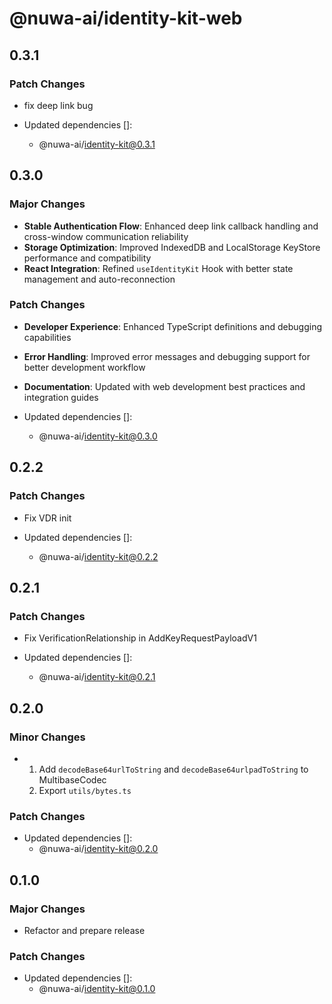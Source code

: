 # @nuwa-ai/identity-kit-web

## 0.3.1

### Patch Changes

- fix deep link bug

- Updated dependencies []:
  - @nuwa-ai/identity-kit@0.3.1

## 0.3.0

### Major Changes

- **Stable Authentication Flow**: Enhanced deep link callback handling and cross-window communication reliability
- **Storage Optimization**: Improved IndexedDB and LocalStorage KeyStore performance and compatibility
- **React Integration**: Refined `useIdentityKit` Hook with better state management and auto-reconnection

### Patch Changes

- **Developer Experience**: Enhanced TypeScript definitions and debugging capabilities
- **Error Handling**: Improved error messages and debugging support for better development workflow
- **Documentation**: Updated with web development best practices and integration guides

- Updated dependencies []:
  - @nuwa-ai/identity-kit@0.3.0

## 0.2.2

### Patch Changes

- Fix VDR init

- Updated dependencies []:
  - @nuwa-ai/identity-kit@0.2.2

## 0.2.1

### Patch Changes

- Fix VerificationRelationship in AddKeyRequestPayloadV1

- Updated dependencies []:
  - @nuwa-ai/identity-kit@0.2.1

## 0.2.0

### Minor Changes

- 1. Add `decodeBase64urlToString` and `decodeBase64urlpadToString` to MultibaseCodec
  2. Export `utils/bytes.ts`

### Patch Changes

- Updated dependencies []:
  - @nuwa-ai/identity-kit@0.2.0

## 0.1.0

### Major Changes

- Refactor and prepare release

### Patch Changes

- Updated dependencies []:
  - @nuwa-ai/identity-kit@0.1.0
